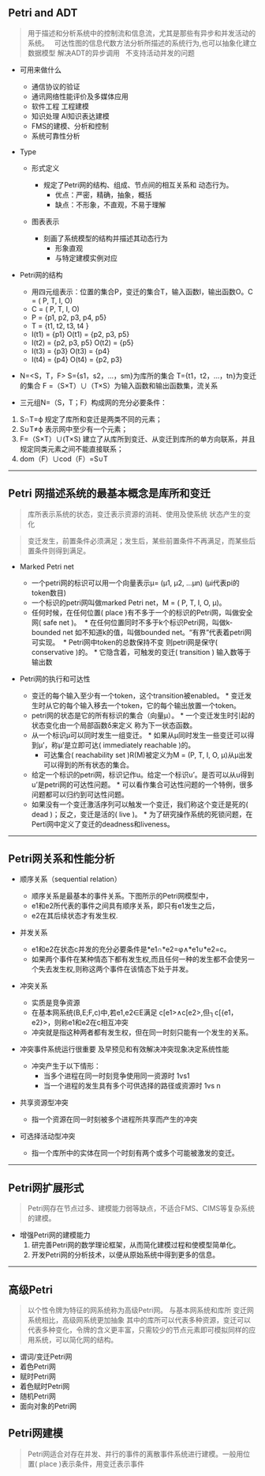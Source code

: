 ## Petri and ADT
> 用于描述和分析系统中的控制流和信息流，尤其是那些有异步和并发活动的系统。
   可达性图的信息代数方法分析所描述的系统行为,也可以抽象化建立数据模型 解决ADT的异步调用
   不支持活动并发的问题

* 可用来做什么
	* 通信协议的验证
	* 通讯网络性能评价及多媒体应用
	* 软件工程 工程建模
	* 知识处理 AI知识表达建模
	* FMS的建模、分析和控制
	* 系统可靠性分析
	
* Type
	* 形式定义
		* 规定了Petri网的结构、组成、节点间的相互关系和 动态行为。
			* 优点：严密，精确，抽象，概括
			* 缺点：不形象，不直观，不易于理解
			
	* 图表表示
		* 刻画了系统模型的结构并描述其动态行为
			* 形象直观
			* 与特定建模实例对应

* Petri网的结构
  * 用四元组表示：位置的集合P，变迁的集合T，输入函数I，输出函数O。C = ( P, T, I, O)
  * C = ( P, T, I, O)
  * P = {p1, p2, p3, p4, p5}
  * T = {t1, t2, t3, t4 }
  * I(t1) = {p1}    O(t1) = {p2, p3, p5}
  * I(t2) = {p2, p3, p5}   O(t2) = {p5} 
  * I(t3) = {p3}    O(t3) = {p4}
  * I(t4) = {p4}    O(t4) = {p2, p3}

* N=<S，T，F>
       S={s1，s2，…，sm}为库所的集合
       T={t1，t2，…，tn}为变迁的集合
       F =（S×T）∪（T×S）为输入函数和输出函数集，流关系

* 三元组N=（S，T；F）构成网的充分必要条件：

1.  S∩T=ф              规定了库所和变迁是两类不同的元素；
2.  S∪T≠ф             表示网中至少有一个元素；
3.  F=（S×T）∪(T×S)    建立了从库所到变迁、从变迁到库所的单方向联系，并且规定同类元素之间不能直接联系；
4.  dom（F）∪cod（F）=S∪T

---

## Petri 网描述系统的最基本概念是库所和变迁
> 库所表示系统的状态，变迁表示资源的消耗、使用及使系统
  状态产生的变化
	
>变迁发生，前置条件必须满足；发生后，某些前置条件不再满足，而某些后置条件则得到满足。

* Marked Petri net
  * 一个petri网的标识可以用一个向量表示μ= (μ1, μ2, …μn) (μi代表pi的token数目)
  * 一个标识的petri网叫做marked Petri net，M = ( P, T, I, O, μ)。
  * 任何时候，在任何位置( place )有不多于一个的标识的Petri网，叫做安全网( safe net )。
  * 在任何位置同时不多于k个标识Petri网，叫做k-bounded net 如不知道k的值，叫做bounded net。“有界”代表着petri网可实现。
  * Petri网中token的总数保持不变 则petri网是保守( conservative )的。
		* 它隐含着，可触发的变迁( transition ) 输入数等于输出数

* Petri网的执行和可达性
  * 变迁的每个输入至少有一个token，这个transition被enabled。
		* 变迁发生时从它的每个输入移去一个token，它的每个输出放置一个token。
  * petri网的状态是它的所有标识的集合（向量μ）。
		* 一个变迁发生时引起的状态变化由一个局部函数δ来定义 称为下一状态函数。
  * 从一个标识μ可以同时发生一组变迁。
		* 如果从μ同时发生一些变迁可以得到μ’，称μ’是立即可达( immediately reachable )的。
	* 可达集合( reachability set )R(M)被定义为M = (P, T, I, O, μ)从μ出发可以得到的所有状态的集合。
  * 给定一个标识的petri网，标识记作u。给定一个标识u’。是否可以从u得到u’是petri网的可达性问题。
		* 可以看作集合可达性问题的一个特例，很多问题都可以归约到可达性问题。
  * 如果没有一个变迁激活序列可以触发一个变迁，我们称这个变迁是死的( dead )；反之，变迁是活的( live )。
		* 为了研究操作系统的死锁问题，在Perti网中定义了变迁的deadness和liveness。



--- 

## Petri网关系和性能分析

* 顺序关系（sequential relation）
	* 顺序关系是最基本的事件关系。下图所示的Petri网模型中，
  * e1和e2所代表的事件之间具有顺序关系，即只有e1发生之后，
  * e2在其后续状态才有发生权.

* 并发关系
	* e1和e2在状态c并发的充分必要条件是*e1∩*e2=φ∧*e1∪*e2=c。
	* 如果两个事件在某种情态下都有发生权,而且任何一种的发生都不会使另一个失去发生权,则称这两个事件在该情态下处于并发。

* 冲突关系
	* 实质是竞争资源
	* 在基本网系统(B,E;F,c)中,若e1,e2∈E满足
  	c[e1>∧c[e2>,但┐c[{e1，e2}>，则称e1和e2在c相互冲突
	* 冲突就是指这种两者都有发生权，但在同一时刻只能有一个发生的关系。

* 冲突事件系统运行很重要 及早预见和有效解决冲突现象决定系统性能
	* 冲突产生于以下情形：	
		* 当多个进程在同一时刻竞争使用同一资源时 1vs1
		* 当一个进程的发生具有多个可供选择的路径或资源时 1vs n 
* 共享资源型冲突
	* 指一个资源在同一时刻被多个进程所共享而产生的冲突
	
* 可选择活动型冲突
	* 指一个库所中的实体在同一个时刻有两个或多个可能被激发的变迁。 




--- 


## Petri网扩展形式
> Petri网存在节点过多、建模能力弱等缺点，不适合FMS、CIMS等复杂系统的建模。
 
* 增强Petri网的建模能力
	1. 研完善Petri网的数学理论框架，从而简化建模过程和使模型简单化。
	2. 开发Petri网的分析技术，以便从原始系统中得到更多的信息。


---


## 高级Petri
>以个性令牌为特征的网系统称为高级Petri网。
>与基本网系统和库所 变迁网系统相比，高级网系统更加抽象
其中的库所可以代表多种资源，变迁可以代表多种变化，令牌的含义更丰富，只需较少的节点元素即可模拟同样的应用系统，可以简化网的结构。


* 谓词/变迁Petri网
* 着色Petri网
* 赋时Petri网
* 着色赋时Petri网
* 随机Petri网
* 面向对象的Petri网


## Petri网建模
> Petri网适合对存在并发、并行的事件的离散事件系统进行建模。一般用位置( place )表示条件，用变迁表示事件

